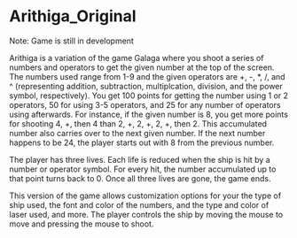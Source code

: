 # Arithiga_Original

Note: Game is still in development

Arithiga is a variation of the game Galaga where you shoot a series of numbers and operators to get the given number at the top
of the screen. The numbers used range from 1-9 and the given operators are +, -, *, /, and ^ (representing addition, subtraction,
multiplcation, division, and the power symbol, respectively). You get 100 points for getting the number using 1 or 2 operators, 50 for using 3-5 operators, and 25 for any number
of operators using afterwards. For instance, if the given number is 8, you get more points for shooting 4, +, then 4 
than 2, +, 2, +, 2, +, then 2. This accumulated number also carries over to the next given number. If the next number happens to 
be 24, the player starts out with 8 from the previous number.

The player has three lives. Each life is reduced when the ship is hit by a number or operator symbol. For every hit, the
number accumulated up to that point turns back to 0. Once all three lives are gone, the game ends.

This version of the game allows customization options for your the type of ship used, the font and color of the numbers, and
the type and color of laser used, and more. The player controls the ship by moving the mouse to move and pressing the mouse to 
shoot.
